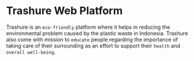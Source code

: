 # Trashure Web Platform
Trashure is an `eco-friendly` platform where it helps in reducing the environmental problem caused by the plastic waste in Indonesia. 
Trashure also come with mission to `educate` people regarding the importance of taking care of their surrounding as an effort to support their `health` and `overall well-being`.
